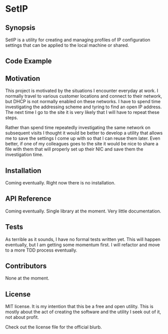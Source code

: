 # SetIP
## Synopsis
SetIP is a utility for creating and managing profiles of IP configuration settings that can be applied to the local machine or shared.

## Code Example

## Motivation
This project is motivated by the situations I encounter everyday at work.  I normally travel to various customer locations and connect to their network, but DHCP is not normally enabled on these networks.  I have to spend time investigating the addressing scheme and tyring to find an open IP address.  The next time I go to the site it is very likely that I will have to repeat these steps.

Rather than spend time repeatedly investigating the same network on subsequent visits I thought it would be better to develop a utility that allows me to save the settings I come up with so that I can reuse them later.  Even better, if one of my colleagues goes to the site it would be nice to share a file with them that will properly set up their NIC and save them the investigation time.

## Installation
Coming eventually.  Right now there is no installation.

## API Reference
Coming eventually.  Single library at the moment.  Very little documentation.

## Tests
As terrible as it sounds, I have no formal tests written yet.  This will happen eventually, but I am getting some momentum first.  I will refactor and move to a more TDD process eventually.

## Contributors
None at the moment.

## License
MIT license.  It is my intention that this be a free and open utility.  This is mostly about the act of creating the software and the utility I seek out of it, not about profit.

Check out the license file for the official blurb.
